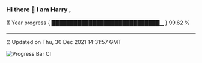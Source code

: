 ### Hi there 👋 I am Harry , 

⏳ Year progress { █████████████████████████████▁ } 99.62 %

---

⏰ Updated on Thu, 30 Dec 2021 14:31:57 GMT

![Progress Bar CI](https://github.com/duykhang68/duykhang68/workflows/Progress%20Bar%20CI/badge.svg)
